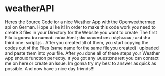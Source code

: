 # weatherAPI
Heres the Source Code for a nice Weather App with the Openweathermap api on German. Hope u like it!
In order to make this code work you need to create 3 files in your Directory for the Website you want to create. The first File is gonna be named: index.html ; the second one: style.css ; and the third one: script.js .
After you created all of them, you start copying the codes out of the Files (same name for the same file you created) i uploaded and paste them into your file. After you done all of these steps your Weather App should function perfectly. 
If you got any Questions left you can contact me on here or create an Issue. Im gonna try my best to answer as quick as possible.
And now have a nice day friends!!!
